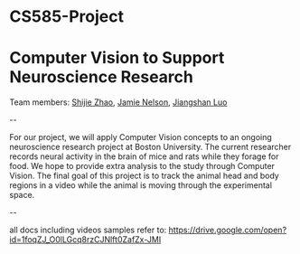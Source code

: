 # CS585-Project

# Computer Vision to Support Neuroscience Research
Team members: 
<a href="http://cs-people.bu.edu/sjzhao/">Shijie Zhao</a>,
<a href="http://cs-people.bu.edu/jnnelson/">Jamie Nelson</a>,
<a href="http://cs-people.bu.edu/jasonluo/">Jiangshan Luo</a>

--

For our project, we will apply Computer Vision concepts to an ongoing neuroscience research project at Boston University. The current researcher records neural activity in the brain of mice and rats while they forage for food. We hope to provide extra analysis to the study through Computer Vision. The final goal of this project is to track the animal head and body regions in a video while the animal is moving through the experimental space. 

--

all docs including videos samples refer to: 
<a href="https://drive.google.com/open?id=1foqZJ_O0lLGcq8rzCJNlft0ZafZx-JMI">
https://drive.google.com/open?id=1foqZJ_O0lLGcq8rzCJNlft0ZafZx-JMI
</a>